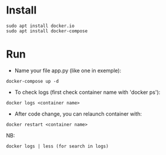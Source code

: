 # Install

```
sudo apt install docker.io
sudo apt install docker-compose
```

# Run

- Name your file app.py (like one in exemple):

```
docker-compose up -d
```

- To check logs (first check container name with 'docker ps'):

```
docker logs <container name>
```

- After code change, you can relaunch container with:

```
docker restart <container name>
```

NB: 
```
docker logs | less (for search in logs)
```
